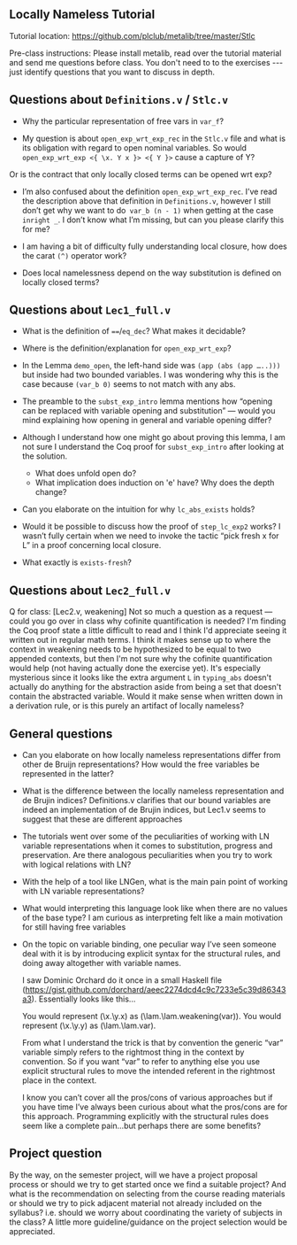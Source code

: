 Locally Nameless Tutorial
-------------------------

Tutorial location: https://github.com/plclub/metalib/tree/master/Stlc 

Pre-class instructions: Please install metalib, read over the tutorial
material and send me questions before class. You don't need to to the
exercises --- just identify questions that you want to discuss in depth.


Questions about `Definitions.v` / `Stlc.v`
----------------------

* Why the particular representation of free vars in `var_f`?

* My question is about `open_exp_wrt_exp_rec` in the `Stlc.v` file and what is its
obligation with regard to open nominal variables.  So would 
`open_exp_wrt_exp <{ \x. Y x }> <{ Y }>` cause a capture of Y?

Or is the contract that only locally closed terms can be opened wrt exp?

* I’m also confused about the definition `open_exp_wrt_exp_rec`. I’ve read the
  description above that definition in `Definitions.v`, however I still don’t
  get why we want to do` var_b (n - 1)` when getting at the case `inright _`. I
  don’t know what I’m missing, but can you please clarify this for me?

* I am having a bit of difficulty fully understanding local closure, how does
  the carat `(^)` operator work?

*  Does local namelessness depend on the way substitution is defined on
   locally closed terms?



Questions about `Lec1_full.v`
---------------------------


* What is the definition of `==`/`eq_dec`? What makes it decidable?

* Where is the definition/explanation for `open_exp_wrt_exp`?

* In the Lemma `demo_open`, the left-hand side was `(app (abs (app …..)))` but
  inside had two bounded variables. I was wondering why this is the case
  because `(var_b 0)` seems to not match with any abs.

* The preamble to the `subst_exp_intro` lemma mentions how “opening can be
replaced with variable opening and substitution” — would you mind explaining
how opening in general and variable opening differ?

* Although I understand how one might go about proving this lemma, I am not
  sure I understand the Coq proof for `subst_exp_intro` after looking at the
  solution.
    - What does unfold open do? 
    - What implication does induction on 'e' have? Why does the depth change?

* Can you elaborate on the intuition for why `lc_abs_exists` holds?

* Would it be possible to discuss how the proof of `step_lc_exp2` works? I
wasn’t fully certain when we need to invoke the tactic “pick fresh x for L” in
a proof concerning local closure.

* What exactly is `exists-fresh`?


Questions about `Lec2_full.v`
---------------------------

Q for class: [Lec2.v, weakening] Not so much a question as a request — could
you go over in class why cofinite quantification is needed? I'm finding the
Coq proof state a little difficult to read and I think I'd appreciate seeing
it written out in regular math terms. I think it makes sense up to where the
context in weakening needs to be hypothesized to be equal to two appended
contexts, but then I'm not sure why the cofinite quantification would help
(not having actually done the exercise yet). It's especially mysterious since
it looks like the extra argument `L` in `typing_abs` doesn't actually do
anything for the abstraction aside from being a set that doesn't contain the
abstracted variable. Would it make sense when written down in a derivation
rule, or is this purely an artifact of locally nameless?


General questions
-----------------

* Can you elaborate on how locally nameless representations differ from other
  de Bruijn representations? How would the free variables be represented in
  the latter?

* What is the difference between the locally nameless representation and de
  Brujin indices? Definitions.v clarifies that our bound variables are indeed
  an implementation of de Brujin indices, but Lec1.v seems to suggest that
  these are different approaches

* The tutorials went over some of the peculiarities of working with LN
  variable representations when it comes to substitution, progress and
  preservation. Are there analogous peculiarities when you try to work with
  logical relations with LN?

* With the help of a tool like LNGen, what is the main pain point of working
  with LN variable representations?

* What would interpreting this language look like when there are no values of
  the base type? I am curious as interpreting felt like a main motivation for
  still having free variables

* On the topic on variable binding, one peculiar way I’ve seen someone deal
  with it is by introducing explicit syntax for the structural rules, and
  doing away altogether with variable names.

  I saw Dominic Orchard do it once in a small Haskell file
  (https://gist.github.com/dorchard/aeec2274dcd4c9c7233e5c39d86343a3). Essentially
  looks like this…

  You would represent (\x.\y.x) as (\lam.\lam.weakening(var)).
  You would represent (\x.\y.y) as (\lam.\lam.var).

  From what I understand the trick is that by convention the generic “var”
  variable simply refers to the rightmost thing in the context by convention. So
  if you want “var” to refer to anything else you use explicit structural rules
  to move the intended referent in the rightmost place in the context.

  I know you can’t cover all the pros/cons of various approaches but if you
  have time I’ve always been curious about what the pros/cons are for this
  approach. Programming explicitly with the structural rules does seem like a
  complete pain…but perhaps there are some benefits?

Project question
----------------

By the way, on the semester project, will we have a project proposal process
or should we try to get started once we find a suitable project? And what is
the recommendation on selecting from the course reading materials or should we
try to pick adjacent material not already included on the syllabus?
i.e. should we worry about coordinating the variety of subjects in the class?
A little more guideline/guidance on the project selection would be
appreciated.
